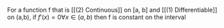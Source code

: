 For a function f that is [[(2) Continuous]] on \[a, b] and [[(1) Differentiable]] on (a,b), if $f'(x) = 0 \forall x \in (a,b)$ then f is constant on the interval